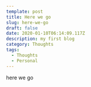 ```yaml
---
template: post
title: Here we go
slug: here-we-go
draft: false
date: 2020-01-10T06:14:09.117Z
description: my first blog
category: Thoughts
tags:
  - Thoughts
  - Personal
---
```

here we go
